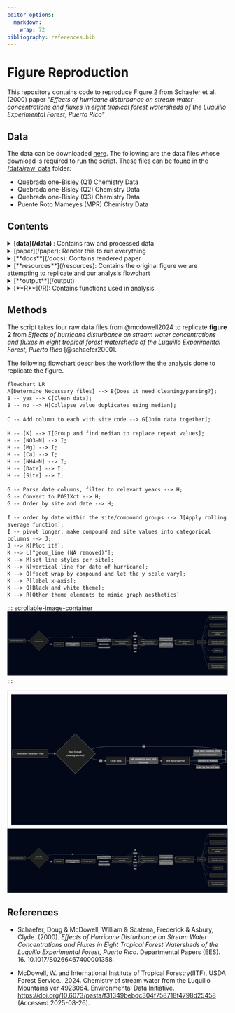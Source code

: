 ```yaml
---
editor_options: 
  markdown: 
    wrap: 72
bibliography: references.bib
---
```


# Figure Reproduction

This repository contains code to reproduce Figure 2 from Schaefer et al.
(2000) paper *"Effects of hurricane disturbance on stream water
concentrations and fluxes in eight tropical forest watersheds of the
Luquillo Experimental Forest, Puerto Rico"*

## Data

The data can be downloaded
[here](https://portal.edirepository.org/nis/mapbrowse?packageid=knb-lter-luq.20.4923064).
The following are the data files whose download is required to run the
script. These files can be found in the [/data/raw_data](/data/raw)
folder: 
- Quebrada one-Bisley (Q1) Chemistry Data 
- Quebrada one-Bisley (Q2) Chemistry Data 
- Quebrada one-Bisley (Q3) Chemistry Data 
- Puente Roto Mameyes (MPR) Chemistry Data

## Contents

<details>

<summary><b>
[data](/data)
</b>: Contains raw and processed data</summary>

**Key Files**

<ul>

<li>

[processed_data](/data/processed_data)

<ul>

<li>[cleaned_data.csv](/data/processed_data/cleaned_data.csv)</li>

</ul>

</li>

<li>

[raw_data](/data/raw_data)

<ul>

<li>[Quebrada_Cuenca1-Bisley.csv](/data/raw_data/Quebrada_Cuenca1-Bisley.csv)</li>

<li>[Quebrada_Cuenca2-Bisley.csv](/data/raw_data/Quebrada_Cuenca2-Bisley.csv)</li>

<li>[Quebrada_Cuenca3-Bisley.csv](/data/raw_data/Quebrada_Cuenca3-Bisley.csv)</li>

<li>[RioMameyesPuenteRoto.csv](/data/raw_data/RioMameyesPuenteRoto.csv)</li>

</ul>

</li>

</ul>

</details>

<details>

<summary>[paper](/paper): Render this to run everything</summary>

**Key Files**

<ul>

<li>[paper.qmd](/paper/paper.qmd)</li>

</ul>

</details>

<details>

<summary>[**docs**](/docs): Contains rendered paper</summary>

**Key Files**

<ul>

<li>[paper.html](/docs/paper.html)</li>

</ul>

</details>

<details>

<summary>[**resources**](/resources): Contains the original figure we
are attempting to replicate and our analysis flowchart</summary>

Contains rendered paper **Key Files**

<ul>

<li>[figure_to_replicate](/figures/figure_to_replicate.png)</li>

<li>[flowchart.png](/figures/flowchart.png)</li>

</ul>

</details>

<details>

<summary>[**output**](/output)</summary>

Contains final replicated figure **Key Files**

<ul>

<li>[replica_plot.png](/output/replica_plot.png)</li>

</ul>

</details>

<details>

<summary>[**R**](/R): Contains functions used in analysis</summary>

Contains rendered paper **Key Files**

<ul>

<li>[calc_moving_avg.R](/R/calc_moving_avg.R)</li>

<li>[find_median.R](/R/find_median.R)</li>

</ul>

</details>

## Methods

The script takes four raw data files from @mcdowell2024 to replicate
**figure 2** from *Effects of hurricane disturbance on stream water
concentrations and fluxes in eight tropical forest watersheds of the
Luquillo Experimental Forest, Puerto Rico* [@schaefer2000].

The following flowchart describes the workflow the the analysis done to
replicate the figure.

``` mermaid
flowchart LR
A[Determine Necessary files] --> B{Does it need cleaning/parsing?};
B -- yes --> C[Clean data]; 
B -- no --> H[Collapse value duplicates using median];

C -- Add column to each with site code --> G[Join data together];

H -- [K] --> I[Group and find median to replace repeat values];
H -- [NO3-N] --> I;
H -- [Mg] --> I;
H -- [Ca] --> I;
H -- [NH4-N] --> I;
H -- [Date] --> I;
H -- [Site] --> I;

G -- Parse date columns, filter to relevant years --> H;
G -- Convert to POSIXct --> H; 
G -- Order by site and date --> H;

I -- order by date within the site/compound groups --> J[Apply rolling average function];
I -- pivot longer: make compound and site values into categorical columns --> J;
J --> K[Plot it!];
K --> L["geom_line (NA removed)"];
K --> M[set line styles per site];
K --> N[vertical line for date of hurricane];
K --> O[facet wrap by compound and let the y scale vary];
K --> P[label x-axis];
K --> Q[Black and white theme];
K --> R[Other theme elements to mimic graph aesthetics]
```

::: scrollable-image-container
<img src="resources/flowchart.png" alt="Workflow chart"/>
:::

<div style="overflow-x:auto; max-width:100%; border:1px solid #ddd; padding:8px;">
  <img src="resources/flowchart.png" alt="Flowchart"
       style="display:block; max-width:none; height:auto;">
</div>


<div class="scroll-x">
  <img src="resources/flowchart.png" alt="Flowchart" class="no-max">
</div>


## References

-   Schaefer, Doug & McDowell, William & Scatena, Frederick & Asbury,
    Clyde. (2000). *Effects of Hurricane Disturbance on Stream Water
    Concentrations and Fluxes in Eight Tropical Forest Watersheds of the
    Luquillo Experimental Forest, Puerto Rico*. Departmental Papers
    (EES). 16. 10.1017/S0266467400001358.

-   McDowell, W. and International Institute of Tropical Forestry(IITF),
    USDA Forest Service.. 2024. Chemistry of stream water from the
    Luquillo Mountains ver 4923064. Environmental Data Initiative.
    <https://doi.org/10.6073/pasta/f31349bebdc304f758718f4798d25458>
    (Accessed 2025-08-26).
